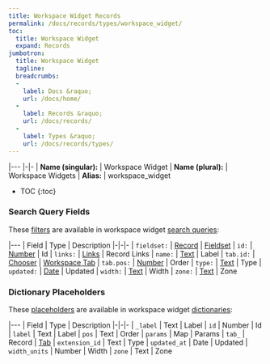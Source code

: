 ```yaml
---
title: Workspace Widget Records
permalink: /docs/records/types/workspace_widget/
toc:
  title: Workspace Widget
  expand: Records
jumbotron:
  title: Workspace Widget
  tagline: 
  breadcrumbs:
  -
    label: Docs &raquo;
    url: /docs/home/
  -
    label: Records &raquo;
    url: /docs/records/
  -
    label: Types &raquo;
    url: /docs/records/types/
---
```


|---
|-|-
| **Name (singular):** | Workspace Widget
| **Name (plural):** | Workspace Widgets
| **Alias:** | workspace_widget

* TOC
{:toc}

### Search Query Fields

These [filters](/docs/search/filters/) are available in workspace widget [search queries](/docs/search/):

|---
| Field | Type | Description
|-|-|-
| `fieldset:` | [Record](/docs/search/deep-search/) | [Fieldset](/docs/records/types/custom_fieldset/)
| `id:` | [Number](/docs/search/filters/numbers/) | Id
| `links:` | [Links](/docs/search/filters/links/) | Record Links
| `name:` | [Text](/docs/search/filters/text/) | Label
| `tab.id:` | [Chooser](/docs/search/filters/choosers/) | [Workspace Tab](/docs/records/types/workspace_tab/)
| `tab.pos:` | [Number](/docs/search/filters/numbers/) | Order
| `type:` | [Text](/docs/search/filters/text/) | Type
| `updated:` | [Date](/docs/search/filters/dates/) | Updated
| `width:` | [Text](/docs/search/filters/text/) | Width
| `zone:` | [Text](/docs/search/filters/text/) | Zone

### Dictionary Placeholders

These [placeholders](/docs/bots/scripting/placeholders/) are available in workspace widget [dictionaries](/docs/bots/behaviors/dictionaries/):

|---
| Field | Type | Description
|-|-|-
| `_label` | Text | Label
| `id` | Number | Id
| `label` | Text | Label
| `pos` | Text | Order
| `params` | Map | Params
| `tab_` | Record | [Tab](/docs/records/types/workspace_widget/)
| `extension_id` | Text | Type
| `updated_at` | Date | Updated
| `width_units` | Number | Width
| `zone` | Text | Zone
